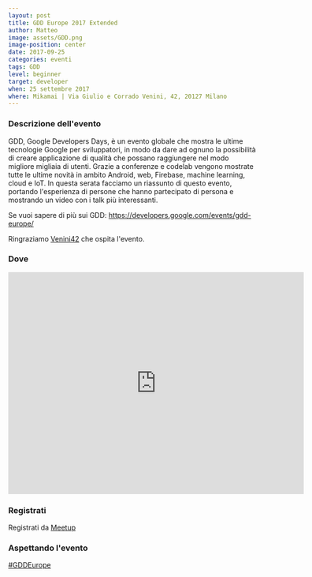 ```yaml
---
layout: post
title: GDD Europe 2017 Extended
author: Matteo
image: assets/GDD.png
image-position: center
date: 2017-09-25
categories: eventi
tags: GDD
level: beginner
target: developer
when: 25 settembre 2017
where: Mikamai | Via Giulio e Corrado Venini, 42, 20127 Milano
---
```


### Descrizione dell'evento

GDD, Google Developers Days, è un evento globale che mostra le ultime tecnologie Google per sviluppatori, in modo da dare ad ognuno la possibilità di creare applicazione di qualità che possano raggiungere nel modo migliore migliaia di utenti. Grazie a conferenze e codelab vengono mostrate tutte le ultime novità in ambito Android, web, Firebase, machine learning, cloud e IoT.
In questa serata facciamo un riassunto di questo evento, portando l'esperienza di persone che hanno partecipato di persona e mostrando un video con i talk più interessanti.

Se vuoi sapere di più sui GDD: https://developers.google.com/events/gdd-europe/
<p>Ringraziamo <a title="Venini42" href="http://venini42.it/" target="_blank">Venini42</a>&nbsp;che ospita l'evento.</p>

### Dove

<iframe src="https://www.google.com/maps/embed?pb=!1m18!1m12!1m3!1d2796.9704413361605!2d9.212965950871924!3d45.4905399789987!2m3!1f0!2f0!3f0!3m2!1i1024!2i768!4f13.1!3m3!1m2!1s0x4786c6de217d0485%3A0x81495a0001650bcf!2sVia+Giulio+e+Corrado+Venini%2C+42%2C+20127+Milano!5e0!3m2!1sit!2sit!4v1488322696769" width="600" height="450" frameborder="0" style="border:0" allowfullscreen></iframe>

### Registrati

<div style="width:100%; text-align:left;">Registrati da <a href="http://meetu.ps/c/3b5kz/zVJRT/f">Meetup</a></div>

### Aspettando l'evento

<a class="twitter-grid" href="https://twitter.com/googledevs/timelines/889606651723919360">#GDDEurope</a> <script async src="//platform.twitter.com/widgets.js" charset="utf-8"></script>
